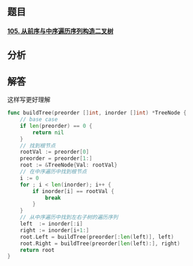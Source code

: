 ## 题目

#### [105. 从前序与中序遍历序列构造二叉树](https://leetcode-cn.com/problems/construct-binary-tree-from-preorder-and-inorder-traversal/)



## 分析



## 解答

这样写更好理解

```go
func buildTree(preorder []int, inorder []int) *TreeNode {
    // base case
    if len(preorder) == 0 {
        return nil
    }
    // 找到根节点
    rootVal := preorder[0]
    preorder = preorder[1:]
    root := &TreeNode{Val: rootVal}
    // 在中序遍历中找到根节点
    i := 0
    for ; i < len(inorder); i++ {
        if inorder[i] == rootVal {
            break
        }
    }
    // 从中序遍历中找到左右子树的遍历序列
    left  := inorder[:i]
    right := inorder[i+1:]
    root.Left = buildTree(preorder[:len(left)], left)
    root.Right = buildTree(preorder[len(left):], right)
    return root
}
```

